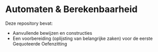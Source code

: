 # Automaten & Berekenbaarheid

Deze repository bevat:

-   Aanvullende bewijzen en constructies
-   Een voorbereiding (oplijsting van belangrijke zaken) voor de eerste Gequoteerde Oefenzitting
